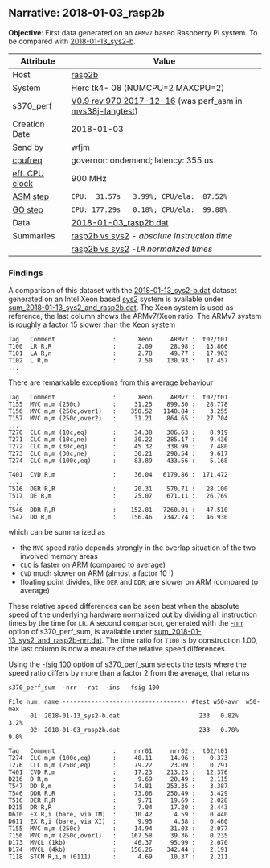 ## Narrative: 2018-01-03_rasp2b

**Objective**: First data generated on an `ARMv7` based Raspberry Pi system.
To be compared with [2018-01-13_sys2-b](2018-01-13_sys2-b.md).

| Attribute | Value |
| --------- | ----- |
| Host   | [rasp2b](hostinfo_rasp2b.md) |
| System | Herc tk4- 08 (NUMCPU=2 MAXCPU=2) |
| s370_perf | [V0.9  rev  970  2017-12-16](https://github.com/wfjm/mvs38j-langtest/blob/2cc62bf/tests/perf_asm.asm) (was perf_asm in [mvs38j-langtest](https://github.com/wfjm/mvs38j-langtest/)) |
| Creation Date | 2018-01-03 |
| Send by | wfjm |
| [cpufreq](README_narr.md#user-content-cpufreq) | governor: ondemand; latency: 355 us |
| [eff. CPU clock](README_narr.md#user-content-effclk) | 900 MHz |
| [ASM step](README_narr.md#user-content-asm) | `CPU:  31.57s   3.99%; CPU/ela:  87.52%` |
| [GO step](README_narr.md#user-content-go)   | `CPU: 177.29s   0.18%; CPU/ela:  99.88%` |
| Data | [2018-01-03_rasp2b.dat](../data/2018-01-03_rasp2b.dat) |
| Summaries | [rasp2b vs sys2](sum_2018-01-13_sys2_and_rasp2b.dat) - _absolute instruction time_ |
|           | [rasp2b vs sys2](sum_2018-01-13_sys2_and_rasp2b-nrr.dat) -_`LR` normalized times_ |

### <a id="find">Findings</a>

A comparison of this dataset with the
[2018-01-13_sys2-b.dat](../data/2018-01-13_sys2-b.dat) dataset generated on
an Intel Xeon based [sys2](hostinfo_sys2.md) system is available under
[sum_2018-01-13_sys2_and_rasp2b.dat](sum_2018-01-13_sys2_and_rasp2b.dat).
The Xeon system is used as reference, the last column shows the ARMv7/Xeon
ratio.
The ARMv7 system is roughly a factor 15 slower than the Xeon system
```
Tag   Comment                :      Xeon     ARMv7 :  t02/t01
T100  LR R,R                 :      2.09     28.98 :   13.866
T101  LA R,n                 :      2.78     49.77 :   17.903
T102  L R,m                  :      7.50    130.93 :   17.457
...
```

There are remarkable exceptions from this average behaviour
```
Tag   Comment                :      Xeon     ARMv7 :  t02/t01
T155  MVC m,m (250c)         :     31.25    899.30 :   28.778
T156  MVC m,m (250c,over1)   :    350.52   1140.84 :    3.255
T157  MVC m,m (250c,over2)   :     31.21    864.65 :   27.704
...
T270  CLC m,m (10c,eq)       :     34.38    306.63 :    8.919
T271  CLC m,m (10c,ne)       :     30.22    285.17 :    9.436
T272  CLC m,m (30c,eq)       :     45.32    338.99 :    7.480
T273  CLC m,m (30c,ne)       :     30.21    290.54 :    9.617
T274  CLC m,m (100c,eq)      :     83.89    433.56 :    5.168
...
T401  CVD R,m                :     36.04   6179.86 :  171.472
...
T516  DER R,R                :     20.31    570.71 :   28.100
T517  DE R,m                 :     25.07    671.11 :   26.769
...
T546  DDR R,R                :    152.81   7260.01 :   47.510
T547  DD R,m                 :    156.46   7342.74 :   46.930
```

which can be summarized as
- the `MVC` speed ratio depends strongly in the overlap situation of the
  two involved memory areas
- `CLC` is faster on ARM (compared to average)
- `CVD` much slower on ARM (almost a factor 10 !)
- floating point divides, like `DER` and `DDR`, are slower on ARM
  (compared to average)

These relative speed differences can be seen best when the absolute
speed of the underlying hardware normalized out by dividing all
instruction times by the time for `LR`. A second comparison,
generated with the [-nrr](../doc/s370_perf_sum.md#user-content-opt-nrr)
option of s370_perf_sum, is available under
[sum_2018-01-13_sys2_and_rasp2b-nrr.dat](sum_2018-01-13_sys2_and_rasp2b-nrr.dat).
The time ratio for `T100` is by construction 1.00, the last column
is now a meaure of the relative speed differences.

Using the [-fsig 100](../doc/s370_perf_sum.md#user-content-opt-fsig)
option of s370_perf_sum selects the tests where the speed ratio differs
by more than a factor 2 from the average, that returns
```
s370_perf_sum  -nrr  -rat  -ins  -fsig 100

File num: name ----------------------------------- #test w50-avr  w50-max
      01: 2018-01-13_sys2-b.dat                      233   0.82%     3.2%
      02: 2018-01-03_rasp2b.dat                      233   0.78%     9.0%

Tag   Comment                :     nrr01     nrr02 :  t02/t01
T274  CLC m,m (100c,eq)      :     40.11     14.96 :    0.373
T276  CLC m,m (250c,eq)      :     79.22     23.09 :    0.291
T401  CVD R,m                :     17.23    213.23 :   12.376
D216  D R,m                  :      9.69     20.49 :    2.115
T547  DD R,m                 :     74.81    253.35 :    3.387
T546  DDR R,R                :     73.06    250.49 :    3.429
T516  DER R,R                :      9.71     19.69 :    2.028
D215  DR R,R                 :      7.04     17.20 :    2.443
D610  EX R,i (bare, via TM)  :     10.42      4.59 :    0.440
D611  EX R,i (bare, via XI)  :      9.95      4.58 :    0.460
T155  MVC m,m (250c)         :     14.94     31.03 :    2.077
T156  MVC m,m (250c,over1)   :    167.58     39.36 :    0.235
D173  MVCL (1kb)             :     46.37     95.99 :    2.070
D174  MVCL (4kb)             :    156.26    342.44 :    2.191
T118  STCM R,i,m (0111)      :      4.69     10.37 :    2.211
```

